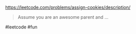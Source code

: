 https://leetcode.com/problems/assign-cookies/description/
>Assume you are an awesome parent and ...

#leetcode #fun